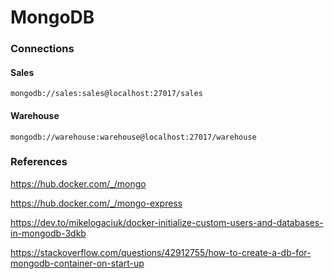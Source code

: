 # MongoDB

### Connections

#### Sales

```
mongodb://sales:sales@localhost:27017/sales
```

#### Warehouse

```
mongodb://warehouse:warehouse@localhost:27017/warehouse
```

### References

https://hub.docker.com/_/mongo

https://hub.docker.com/_/mongo-express

https://dev.to/mikelogaciuk/docker-initialize-custom-users-and-databases-in-mongodb-3dkb

https://stackoverflow.com/questions/42912755/how-to-create-a-db-for-mongodb-container-on-start-up
